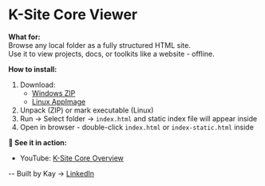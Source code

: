 # K-Site Core Viewer

**What for:**  
Browse any local folder as a fully structured HTML site.  
Use it to view projects, docs, or toolkits like a website - offline.

**How to install:**  
1. Download:  
   - [Windows ZIP](KSite_CoreBuilder_Windows.zip)  
   - [Linux AppImage](KSite_CoreBuilder.AppImage)  
2. Unpack (ZIP) or mark executable (Linux)  
3. Run → Select folder → `index.html` and static index file will appear inside  
4. Open in browser  - double-click `index.html` or `index-static.html` inside

**🎥 See it in action:**  
- YouTube: [K-Site Core Overview](https://youtu.be/29NjvdTVO-g)

-- Built by Kay → [LinkedIn](https://linkedin.com/in/taras-khamardiuk)
